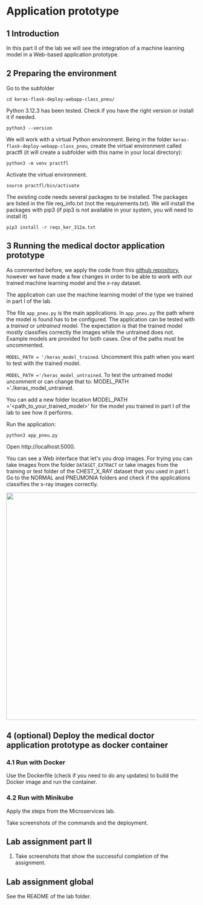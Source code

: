 # Application prototype

## 1 Introduction

In this part II of the lab we will see the integration of a machine learning model in a Web-based application prototype. 

## 2 Preparing the environment

Go to the subfolder 

    cd keras-flask-deploy-webapp-class_pneu/

Python 3.12.3 has been tested. Check if you have the right version or install it if needed.

    python3 --version

We will work with a virtual Python environment. Being in the folder `keras-flask-deploy-webapp-class_pneu`, create the virtual environment called practfl (it will create a subfolder with this name in your local directory):

    python3 -m venv practfl 

Activate the virtual environment. 

    source practfl/bin/activate

The existing code needs several packages to be installed. The packages are listed in the file req_info.txt (not the requirements.txt). We will install the packages with pip3 (if pip3 is not available in your system, you will need to install it)

    pip3 install -r reqs_ker_312a.txt


## 3 Running the medical doctor application prototype

As commented before, we apply the code from this [github repository](https://github.com/imfing/keras-flask-deploy-webapp), however we have made a few changes in order to be able to work with our trained machine learning model and the x-ray dataset. 

The application can use the machine learning model of the type we trained in part I of the lab.

The file `app_pneu.py` is the main applications. In `app_pneu.py` the path where the model is found has to be configured. The application can be tested with a _trained_ or _untrained_ model. The expectation is that the trained model mostly classifies correctly the images while the untrained does not. Example models are provided for both cases. One of the paths must be uncommented.

`MODEL_PATH = '/keras_model_trained`. Uncomment this path when you want to test with the trained model. 

`MODEL_PATH ='/keras_model_untrained`. To test the untrained model uncomment or can change that to: MODEL_PATH ='./keras_model_untrained.

You can add a new folder location MODEL_PATH ='<path_to_your_trained_model>' for the model _you_ trained in part I of the lab to see how it performs.

Run the application:

    python3 app_pneu.py

Open http://localhost:5000.  

You can see a Web interface that let's you drop images. For trying you can take images from the folder `DATASET_EXTRACT` or take images from the training or test folder of the CHEST_X_RAY dataset that you used in part I. Go to the NORMAL and PNEUMONIA folders and check if the applications classifies the x-ray images correctly. 

<!--!![classification](/uploads/80ce379ffbdd25883c5c7342c798974f/classification.png)-->

<p align="center">
<img src="/uploads/5da1a1350fe154a16697428d026a1d24/classification.png" width="600">
</p>

## 4 (optional) Deploy the medical doctor application prototype as docker container 

### 4.1 Run with Docker
Use the Dockerfile (check if you need to do any updates) to build the Docker image and run the container.

### 4.2 Run with Minikube
Apply the steps from the Microservices lab.

Take screenshots of the commands and the deployment.

## Lab assignment part II 

1. Take screenshots that show the successful completion of the assignment.
<!--In order to demonstrate the previous steps:
Take a screenshot of the console where you run `app_pneu.py` after having classified an image. -->


## Lab assignment global
See the README of the lab folder.
